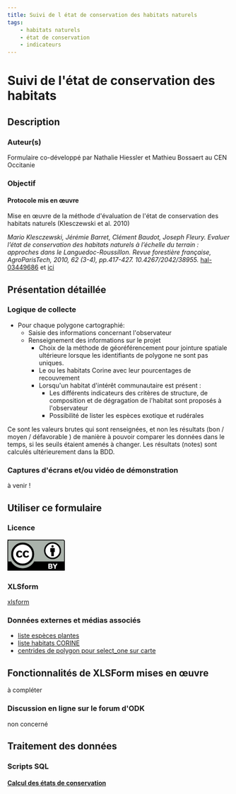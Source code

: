 ```yaml
---
title: Suivi de l état de conservation des habitats naturels
tags:
    - habitats naturels
    - état de conservation
    - indicateurs
---
```

# Suivi de l'état de conservation des habitats
## Description
### Auteur(s)

Formulaire co-développé par Nathalie Hiessler et Mathieu Bossaert au CEN Occitanie

### Objectif
#### Protocole mis en œuvre

Mise en œuvre de la méthode d'évaluation de l'état de conservation des habitats naturels (Klesczewski et al. 2010)

*Mario Klesczewski, Jérémie Barret, Clément Baudot, Joseph Fleury. Evaluer l’état de conservation des habitats naturels à l’échelle du terrain : approches dans le Languedoc-Roussillon. Revue forestière française, AgroParisTech, 2010, 62 (3-4), pp.417-427. 10.4267/2042/38955.* [hal-03449686](https://hal.archives-ouvertes.fr/hal-03449686/document)
 et [ici](../fichiers/etat_conservation_habitats/417_427_HD_N.pdf)
## Présentation détaillée
### Logique de collecte

* Pour chaque polygone cartographié:
  * Saisie des informations concernant l'observateur
  * Renseignement des informations sur le projet
    * Choix de la méthode de géoréférencement pour jointure spatiale ultérieure lorsque les identifiants de polygone ne sont pas uniques.
    * Le ou les habitats Corine avec leur pourcentages de recouvrement
    * Lorsqu'un habitat d'intérêt communautaire est présent :
      * Les différents indicateurs des critères de structure, de composition et de dégragation de l'habitat sont proposés à l'observateur
      * Possibilité de lister les espèces exotique et rudérales

Ce sont les valeurs brutes qui sont renseignées, et non les résultats (bon / moyen / défavorable ) de manière à pouvoir comparer les données dans le temps, si les seuils étaient amenés à changer. Les résultats (notes) sont calculés ultérieurement dans la BDD.

### Captures d'écrans et/ou vidéo de démonstration
à venir !

## Utiliser ce formulaire
### Licence

[![CC-BY](../fichiers/by.png)]((https://creativecommons.org/licenses/by/2.0/fr/))

### XLSform

[xlsform](../fichiers/etat_conservation_habitats/etats_conservation_hbt_n2k_v2023.xlsx)

### Données externes et médias associés

* [liste espèces plantes](../fichiers/etat_conservation_habitats/especes_plantes.csv)
* [liste habitats CORINE](../fichiers/etat_conservation_habitats/taxref_sicen_habitat.csv)
* [centrides de polygon pour select_one sur carte](../fichiers/etat_conservation_habitats/centroides_polygones_habitats.csv)

## Fonctionnalités de XLSForm mises en œuvre

à compléter

### Discussion en ligne sur le forum d'ODK
non concerné

## Traitement des données
### Scripts SQL
#### [Calcul des états de conservation](../fichiers/etat_conservation_habitats/calculs_notes_ec.sql)

